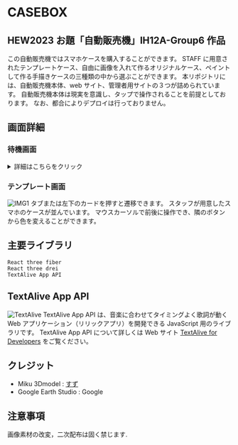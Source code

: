 # CASEBOX

## HEW2023 お題「自動販売機」IH12A-Group6 作品

この自動販売機ではスマホケースを購入することができます。
STAFF に用意されたテンプレートケース、自由に画像を入れて作るオリジナルケース、ペイントして作る手描きケースの三種類の中から選ぶことができます。
本リポジトリには、自動販売機本体、web サイト、管理者用サイトの３つが詰められています。
自動販売機本体は現実を意識し、タップで操作されることを前提としております。
なお、都合によりデプロイは行っておりません。

## 画面詳細

### 待機画面

<details>
    <summary>詳細はこちらをクリック</summary>
    ![IMG1](public/screenshots/01.png) 
    タップで音声が出て遷移します。
    他の画面で一定時間操作されないと待機画面へ遷移します。
</details>

### テンプレート画面

![IMG1](public/screenshots/02.png)
タブまたは左下のカードを押すと遷移できます。
スタッフが用意したスマホのケースが並んでいます。
マウスカーソルで前後に操作でき、隣のボタンから色を変えることができます。

## 主要ライブラリ

```
React three fiber
React three drei
TextAlive App API
```

## TextAlive App API

![TextAlive](https://i.gyazo.com/thumb/1000/5301e6f642d255c5cfff98e049b6d1f3-png.png)
TextAlive App API は、音楽に合わせてタイミングよく歌詞が動く Web アプリケーション（リリックアプリ）を開発できる JavaScript 用のライブラリです。
TextAlive App API について詳しくは Web サイト [TextAlive for Developers](https://developer.textalive.jp/) をご覧ください。

## クレジット

- Miku 3Dmodel : [すず](https://github.com/suzumashi)
- Google Earth Studio : Google

## 注意事項

画像素材の改変，二次配布は固く禁じます.
